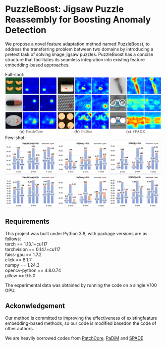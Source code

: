 # PuzzleBoost: Jigsaw Puzzle Reassembly for Boosting Anomaly Detection

We propose a novel feature adaptation method named PuzzleBoost, to address the transferring problem between two domains by introducing a pretext task of solving image jigsaw puzzles.
PuzzleBoost has a concise structure that facilitates its seamless integration into existing feature embedding-based approaches.

Full-shot:
![patchcore_architecture](images/Qualitative_comparison_results.png)
Few-shot:
![patchcore_architecture](images/fig_fewshot.jpg)

## Requirements
This project was built under Python 3.8, with package versions are as follows:  
torch == 1.13.1+cu117  
torchvision == 0.14.1+cu117  
faiss-gpu == 1.7.2  
click == 8.1.7  
numpy == 1.24.3  
opencv-python == 4.8.0.74  
pillow == 9.5.0

The experimental data was obtained by running the code on a single V100 GPU.

## Ackonwledgement
Our method is committed to improving the effectiveness of existingfeature embedding-based methods, so our code is modified basedon the code of other authors.

We are heavily borrowed codes from [PatchCore](https://github.com/amazon-science/patchcore-inspection), [PaDiM](https://github.com/xiahaifeng1995/PaDiM-Anomaly-Detection-Localization-master) and [SPADE](https://github.com/byungjae89/SPADE-pytorch)